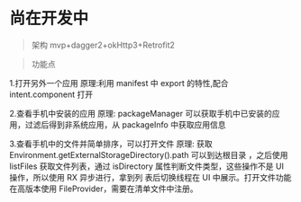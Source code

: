 # 尚在开发中

> 架构 mvp+dagger2+okHttp3+Retrofit2


> 功能点

1.打开另外一个应用 原理:利用 manifest 中 export 的特性,配合 intent.component 打开

2.查看手机中安装的应用 原理: packageManager 可以获取手机中已安装的应用，过滤后得到非系统应用，从 packageInfo 中获取应用信息

3.查看手机中的文件并简单排序，可以打开文件 原理: 获取 Environment.getExternalStorageDirectory().path 可以到达根目录
，之后使用 listFiles 获取文件列表，通过 isDirectory 属性判断文件类型，这些操作不是 UI 操作，所以使用 RX 异步进行，拿到列
表后切换线程在 UI 中展示。打开文件功能在高版本使用 FileProvider，需要在清单文件中注册。